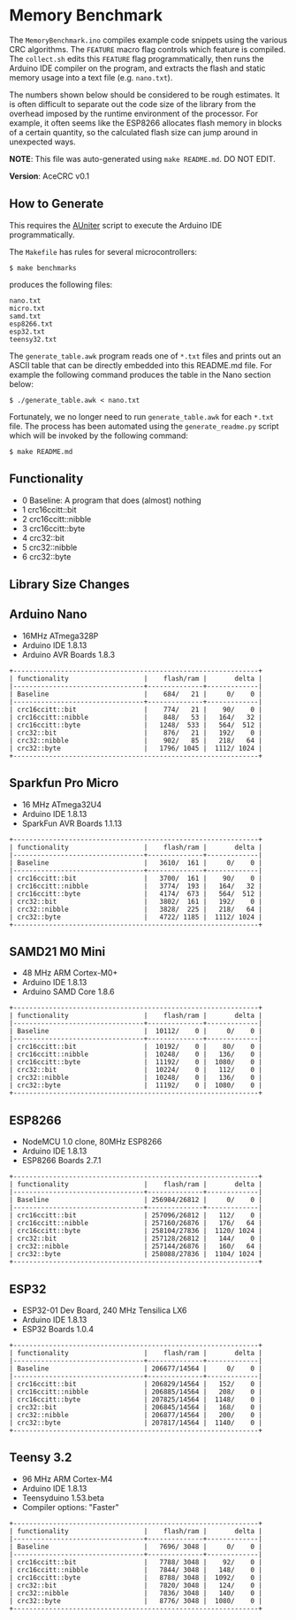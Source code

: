 # Memory Benchmark

The `MemoryBenchmark.ino` compiles example code snippets using the various
CRC algorithms. The `FEATURE` macro flag controls which feature is
compiled. The `collect.sh` edits this `FEATURE` flag programmatically, then runs
the Arduino IDE compiler on the program, and extracts the flash and static
memory usage into a text file (e.g. `nano.txt`).

The numbers shown below should be considered to be rough estimates. It is often
difficult to separate out the code size of the library from the overhead imposed
by the runtime environment of the processor. For example, it often seems like
the ESP8266 allocates flash memory in blocks of a certain quantity, so the
calculated flash size can jump around in unexpected ways.

**NOTE**: This file was auto-generated using `make README.md`. DO NOT EDIT.

**Version**: AceCRC v0.1

## How to Generate

This requires the [AUniter](https://github.com/bxparks/AUniter) script
to execute the Arduino IDE programmatically.

The `Makefile` has rules for several microcontrollers:

```
$ make benchmarks
```
produces the following files:

```
nano.txt
micro.txt
samd.txt
esp8266.txt
esp32.txt
teensy32.txt
```

The `generate_table.awk` program reads one of `*.txt` files and prints out an
ASCII table that can be directly embedded into this README.md file. For example
the following command produces the table in the Nano section below:

```
$ ./generate_table.awk < nano.txt
```

Fortunately, we no longer need to run `generate_table.awk` for each `*.txt`
file. The process has been automated using the `generate_readme.py` script which
will be invoked by the following command:
```
$ make README.md
```

## Functionality

* 0 Baseline: A program that does (almost) nothing
* 1 crc16ccitt::bit
* 2 crc16ccitt::nibble
* 3 crc16ccitt::byte
* 4 crc32::bit
* 5 crc32::nibble
* 6 crc32::byte

## Library Size Changes

## Arduino Nano

* 16MHz ATmega328P
* Arduino IDE 1.8.13
* Arduino AVR Boards 1.8.3

```
+--------------------------------------------------------------+
| functionality                   |    flash/ram |       delta |
|---------------------------------+--------------+-------------|
| Baseline                        |    684/   21 |     0/    0 |
|---------------------------------+--------------+-------------|
| crc16ccitt::bit                 |    774/   21 |    90/    0 |
| crc16ccitt::nibble              |    848/   53 |   164/   32 |
| crc16ccitt::byte                |   1248/  533 |   564/  512 |
| crc32::bit                      |    876/   21 |   192/    0 |
| crc32::nibble                   |    902/   85 |   218/   64 |
| crc32::byte                     |   1796/ 1045 |  1112/ 1024 |
+--------------------------------------------------------------+

```

## Sparkfun Pro Micro

* 16 MHz ATmega32U4
* Arduino IDE 1.8.13
* SparkFun AVR Boards 1.1.13

```
+--------------------------------------------------------------+
| functionality                   |    flash/ram |       delta |
|---------------------------------+--------------+-------------|
| Baseline                        |   3610/  161 |     0/    0 |
|---------------------------------+--------------+-------------|
| crc16ccitt::bit                 |   3700/  161 |    90/    0 |
| crc16ccitt::nibble              |   3774/  193 |   164/   32 |
| crc16ccitt::byte                |   4174/  673 |   564/  512 |
| crc32::bit                      |   3802/  161 |   192/    0 |
| crc32::nibble                   |   3828/  225 |   218/   64 |
| crc32::byte                     |   4722/ 1185 |  1112/ 1024 |
+--------------------------------------------------------------+

```

## SAMD21 M0 Mini

* 48 MHz ARM Cortex-M0+
* Arduino IDE 1.8.13
* Arduino SAMD Core 1.8.6

```
+--------------------------------------------------------------+
| functionality                   |    flash/ram |       delta |
|---------------------------------+--------------+-------------|
| Baseline                        |  10112/    0 |     0/    0 |
|---------------------------------+--------------+-------------|
| crc16ccitt::bit                 |  10192/    0 |    80/    0 |
| crc16ccitt::nibble              |  10248/    0 |   136/    0 |
| crc16ccitt::byte                |  11192/    0 |  1080/    0 |
| crc32::bit                      |  10224/    0 |   112/    0 |
| crc32::nibble                   |  10248/    0 |   136/    0 |
| crc32::byte                     |  11192/    0 |  1080/    0 |
+--------------------------------------------------------------+

```

## ESP8266

* NodeMCU 1.0 clone, 80MHz ESP8266
* Arduino IDE 1.8.13
* ESP8266 Boards 2.7.1

```
+--------------------------------------------------------------+
| functionality                   |    flash/ram |       delta |
|---------------------------------+--------------+-------------|
| Baseline                        | 256984/26812 |     0/    0 |
|---------------------------------+--------------+-------------|
| crc16ccitt::bit                 | 257096/26812 |   112/    0 |
| crc16ccitt::nibble              | 257160/26876 |   176/   64 |
| crc16ccitt::byte                | 258104/27836 |  1120/ 1024 |
| crc32::bit                      | 257128/26812 |   144/    0 |
| crc32::nibble                   | 257144/26876 |   160/   64 |
| crc32::byte                     | 258088/27836 |  1104/ 1024 |
+--------------------------------------------------------------+

```

## ESP32

* ESP32-01 Dev Board, 240 MHz Tensilica LX6
* Arduino IDE 1.8.13
* ESP32 Boards 1.0.4

```
+--------------------------------------------------------------+
| functionality                   |    flash/ram |       delta |
|---------------------------------+--------------+-------------|
| Baseline                        | 206677/14564 |     0/    0 |
|---------------------------------+--------------+-------------|
| crc16ccitt::bit                 | 206829/14564 |   152/    0 |
| crc16ccitt::nibble              | 206885/14564 |   208/    0 |
| crc16ccitt::byte                | 207825/14564 |  1148/    0 |
| crc32::bit                      | 206845/14564 |   168/    0 |
| crc32::nibble                   | 206877/14564 |   200/    0 |
| crc32::byte                     | 207817/14564 |  1140/    0 |
+--------------------------------------------------------------+

```

## Teensy 3.2

* 96 MHz ARM Cortex-M4
* Arduino IDE 1.8.13
* Teensyduino 1.53.beta
* Compiler options: "Faster"

```
+--------------------------------------------------------------+
| functionality                   |    flash/ram |       delta |
|---------------------------------+--------------+-------------|
| Baseline                        |   7696/ 3048 |     0/    0 |
|---------------------------------+--------------+-------------|
| crc16ccitt::bit                 |   7788/ 3048 |    92/    0 |
| crc16ccitt::nibble              |   7844/ 3048 |   148/    0 |
| crc16ccitt::byte                |   8788/ 3048 |  1092/    0 |
| crc32::bit                      |   7820/ 3048 |   124/    0 |
| crc32::nibble                   |   7836/ 3048 |   140/    0 |
| crc32::byte                     |   8776/ 3048 |  1080/    0 |
+--------------------------------------------------------------+

```


